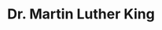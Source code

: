 ---
pid: CH367
title: Dr. Martin Luther King
location_transcription: In Front of City Hall
zipcode: '19107'
outside_phl: 
neighborhood: Washington Square West,Avenue of The Arts,Midtown Village,Chinatown
age: '52'
age_range: 50-59
instagram: 
image_file_name: CH_367.jpg
proposal_transcription: 
topic: African Americans,Figure,Social Justice
topic_summary: 0, 0, 0
type: Image
keywords_other: martin luther king, martin luther king jr.
credit: V.L.H.P
image_labels: 
twitter: 
facebook: 
permalink: "/monuments/ch367/"
layout: item-page
---